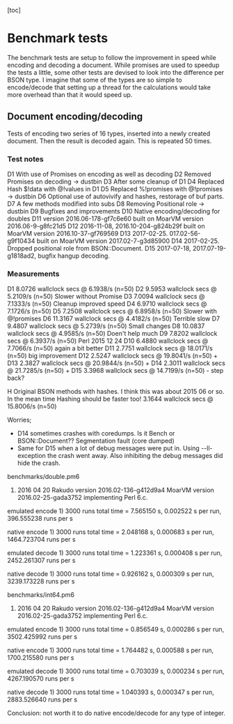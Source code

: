 [toc]

# Benchmark tests

The benchmark tests are setup to follow the improvement in speed while encoding and decoding a document. While promises are used to speedup the tests a little, some other tests are devised to look into the difference per BSON type. I imagine that some of the types are so simple to encode/decode that setting up a thread for the calculations would take more overhead than that it would speed up.

## Document encoding/decoding

Tests of encoding two series of 16 types, inserted into a newly created document. Then the result is decoded again. This is repeated 50 times.

### Test notes
 D1     With use of Promises on encoding as well as decoding
 D2     Removed Promises on decoding -> dustbin
 D3     After some cleanup of D1
 D4     Replaced Hash $!data with @!values in D1
 D5     Replaced %!promises with @!promises -> dustbin
 D6     Optional use of autovivify and hashes, restorage of buf parts.
 D7     A few methods modified into subs
 D8     Removing Positional role -> dustbin
 D9     Bugfixes and improvements
 D10    Native encoding/decoding for doubles
 D11    version 2016.06-178-gf7c6e60 built on MoarVM version 2016.06-9-g8fc21d5
 D12    2016-11-08, 2016.10-204-g824b29f built on MoarVM version 2016.10-37-gf769569
 D13    2017-02-25. 017.02-56-g9f10434 built on MoarVM version 2017.02-7-g3d85900
 D14    2017-02-25. Dropped positional role from BSON::Document.
 D15    2017-07-18, 2017.07-19-g1818ad2, bugfix hangup decoding.

### Measurements
 D1     8.0726 wallclock secs @ 6.1938/s (n=50)
 D2     9.5953 wallclock secs @ 5.2109/s (n=50) Slower without Promise
 D3     7.0094 wallclock secs @ 7.1333/s (n=50) Cleanup improved speed
 D4     6.9710 wallclock secs @ 7.1726/s (n=50)
 D5     7.2508 wallclock secs @ 6.8958/s (n=50) Slower with @!promises
 D6    11.3167 wallclock secs @ 4.4182/s (n=50) Terrible slow
 D7     9.4807 wallclock secs @ 5.2739/s (n=50) Small changes
 D8    10.0837 wallclock secs @ 4.9585/s (n=50) Doen't help much
 D9     7.8202 wallclock secs @ 6.3937/s (n=50) Perl 2015 12 24
 D10    6.4880 wallclock secs @ 7.7066/s (n=50) again a bit better
 D11    2.7751 wallclock secs @ 18.0171/s (n=50) big improvement
 D12    2.5247 wallclock secs @ 19.8041/s (n=50) +
 D13    2.3827 wallclock secs @ 20.9844/s (n=50) +
 D14    2.3011 wallclock secs @ 21.7285/s (n=50) +
 D15    3.3968 wallclock secs @ 14.7199/s (n=50) - step back?



 H      Original BSON methods with hashes. I think this was about 2015 06 or so.
        In the mean time Hashing should be faster too!
        3.1644 wallclock secs @ 15.8006/s (n=50)



Worries;
- D14 sometimes crashes with coredumps. Is it Bench or BSON::Document??
Segmentation fault (core dumped)
- Same for D15 when a lot of debug messages were put in. Using --ll-exception
the crash went away. Also inhibiting the debug messages did hide the crash.



benchmarks/double.pm6

1) 2016 04 20
   Rakudo version 2016.02-136-g412d9a4
   MoarVM version 2016.02-25-gada3752 implementing Perl 6.c.

  emulated encode
    1) 3000 runs total time = 7.565150 s, 0.002522 s per run, 396.555238 runs per s

  native encode
    1) 3000 runs total time = 2.048168 s, 0.000683 s per run, 1464.723704 runs per s

  emulated decode
    1) 3000 runs total time = 1.223361 s, 0.000408 s per run, 2452.261307 runs per s

  native decode
    1) 3000 runs total time = 0.926162 s, 0.000309 s per run, 3239.173228 runs per s


benchmarks/int64.pm6

1) 2016 04 20
   Rakudo version 2016.02-136-g412d9a4
   MoarVM version 2016.02-25-gada3752 implementing Perl 6.c.

  emulated encode
    1) 3000 runs total time = 0.856549 s, 0.000286 s per run, 3502.425992 runs per s

  native encode
    1) 3000 runs total time = 1.764482 s, 0.000588 s per run, 1700.215580 runs per s

  emulated decode
    1) 3000 runs total time = 0.703039 s, 0.000234 s per run, 4267.190570 runs per s

  native decode
    1) 3000 runs total time = 1.040393 s, 0.000347 s per run, 2883.526640 runs per s

Conclusion: not worth it to do native encode/decode for any type of integer.
